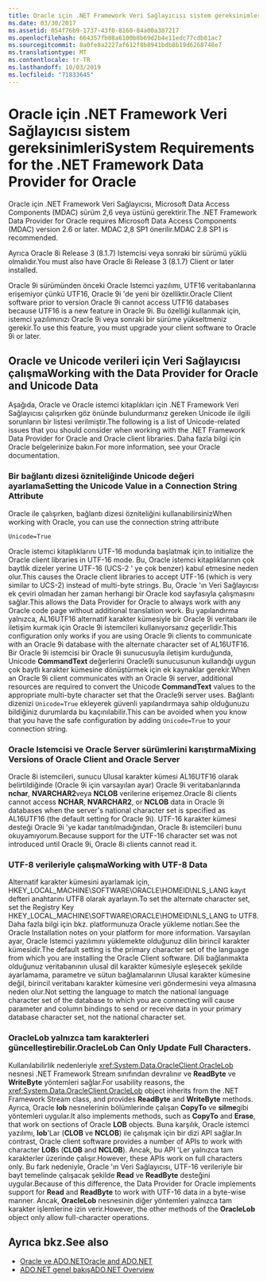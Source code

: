 ```yaml
---
title: Oracle için .NET Framework Veri Sağlayıcısı sistem gereksinimleri
ms.date: 03/30/2017
ms.assetid: 054f76b9-1737-43f0-8160-84a00a387217
ms.openlocfilehash: 664357fb08a6100b8b69d2b4e11edc77cdb81ac7
ms.sourcegitcommit: 8a0fe8a2227af612f8b8941bdb8b19d6268748e7
ms.translationtype: MT
ms.contentlocale: tr-TR
ms.lasthandoff: 10/03/2019
ms.locfileid: "71833645"
---
```

# <a name="system-requirements-for-the-net-framework-data-provider-for-oracle"></a><span data-ttu-id="7d72f-102">Oracle için .NET Framework Veri Sağlayıcısı sistem gereksinimleri</span><span class="sxs-lookup"><span data-stu-id="7d72f-102">System Requirements for the .NET Framework Data Provider for Oracle</span></span>

<span data-ttu-id="7d72f-103">Oracle için .NET Framework Veri Sağlayıcısı, Microsoft Data Access Components (MDAC) sürüm 2,6 veya üstünü gerektirir.</span><span class="sxs-lookup"><span data-stu-id="7d72f-103">The .NET Framework Data Provider for Oracle requires Microsoft Data Access Components (MDAC) version 2.6 or later.</span></span> <span data-ttu-id="7d72f-104">MDAC 2,8 SP1 önerilir.</span><span class="sxs-lookup"><span data-stu-id="7d72f-104">MDAC 2.8 SP1 is recommended.</span></span>  
  
 <span data-ttu-id="7d72f-105">Ayrıca Oracle 8i Release 3 (8.1.7) Istemcisi veya sonraki bir sürümü yüklü olmalıdır.</span><span class="sxs-lookup"><span data-stu-id="7d72f-105">You must also have Oracle 8i Release 3 (8.1.7) Client or later installed.</span></span>  
  
 <span data-ttu-id="7d72f-106">Oracle 9i sürümünden önceki Oracle Istemci yazılımı, UTF16 veritabanlarına erişemiyor çünkü UTF16, Oracle 9i 'de yeni bir özelliktir.</span><span class="sxs-lookup"><span data-stu-id="7d72f-106">Oracle Client software prior to version Oracle 9i cannot access UTF16 databases because UTF16 is a new feature in Oracle 9i.</span></span> <span data-ttu-id="7d72f-107">Bu özelliği kullanmak için, istemci yazılımınızı Oracle 9i veya sonraki bir sürüme yükseltmeniz gerekir.</span><span class="sxs-lookup"><span data-stu-id="7d72f-107">To use this feature, you must upgrade your client software to Oracle 9i or later.</span></span>  
  
## <a name="working-with-the-data-provider-for-oracle-and-unicode-data"></a><span data-ttu-id="7d72f-108">Oracle ve Unicode verileri için Veri Sağlayıcısı çalışma</span><span class="sxs-lookup"><span data-stu-id="7d72f-108">Working with the Data Provider for Oracle and Unicode Data</span></span>  
 
<span data-ttu-id="7d72f-109">Aşağıda, Oracle ve Oracle istemci kitaplıkları için .NET Framework Veri Sağlayıcısı çalışırken göz önünde bulundurmanız gereken Unicode ile ilgili sorunların bir listesi verilmiştir.</span><span class="sxs-lookup"><span data-stu-id="7d72f-109">The following is a list of Unicode-related issues that you should consider when working with the .NET Framework Data Provider for Oracle and Oracle client libraries.</span></span> <span data-ttu-id="7d72f-110">Daha fazla bilgi için Oracle belgelerinize bakın.</span><span class="sxs-lookup"><span data-stu-id="7d72f-110">For more information, see your Oracle documentation.</span></span>  
  
### <a name="setting-the-unicode-value-in-a-connection-string-attribute"></a><span data-ttu-id="7d72f-111">Bir bağlantı dizesi özniteliğinde Unicode değeri ayarlama</span><span class="sxs-lookup"><span data-stu-id="7d72f-111">Setting the Unicode Value in a Connection String Attribute</span></span>  

<span data-ttu-id="7d72f-112">Oracle ile çalışırken, bağlantı dizesi özniteliğini kullanabilirsiniz</span><span class="sxs-lookup"><span data-stu-id="7d72f-112">When working with Oracle, you can use the connection string attribute</span></span>  
  
`Unicode=True`
  
<span data-ttu-id="7d72f-113">Oracle istemci kitaplıklarını UTF-16 modunda başlatmak için.</span><span class="sxs-lookup"><span data-stu-id="7d72f-113">to initialize the Oracle client libraries in UTF-16 mode.</span></span> <span data-ttu-id="7d72f-114">Bu, Oracle istemci kitaplıklarının çok baytlık dizeler yerine UTF-16 (UCS-2 ' ye çok benzer) kabul etmesine neden olur.</span><span class="sxs-lookup"><span data-stu-id="7d72f-114">This causes the Oracle client libraries to accept UTF-16 (which is very similar to UCS-2) instead of multi-byte strings.</span></span> <span data-ttu-id="7d72f-115">Bu, Oracle 'ın Veri Sağlayıcısı ek çeviri olmadan her zaman herhangi bir Oracle kod sayfasıyla çalışmasını sağlar.</span><span class="sxs-lookup"><span data-stu-id="7d72f-115">This allows the Data Provider for Oracle to always work with any Oracle code page without additional translation work.</span></span> <span data-ttu-id="7d72f-116">Bu yapılandırma yalnızca, AL16UTF16 alternatif karakter kümesiyle bir Oracle 9i veritabanı ile iletişim kurmak için Oracle 9i istemcileri kullanıyorsanız geçerlidir.</span><span class="sxs-lookup"><span data-stu-id="7d72f-116">This configuration only works if you are using Oracle 9i clients to communicate with an Oracle 9i database with the alternate character set of AL16UTF16.</span></span> <span data-ttu-id="7d72f-117">Bir Oracle 9i istemcisi bir Oracle 9i sunucusuyla iletişim kurduğunda, Unicode **CommandText** değerlerini Oracle9i sunucusunun kullandığı uygun çok baytlı karakter kümesine dönüştürmek için ek kaynaklar gerekir.</span><span class="sxs-lookup"><span data-stu-id="7d72f-117">When an Oracle 9i client communicates with an Oracle 9i server, additional resources are required to convert the Unicode **CommandText** values to the appropriate multi-byte character set that the Oracle9i server uses.</span></span> <span data-ttu-id="7d72f-118">Bağlantı dizenizi `Unicode=True` ekleyerek güvenli yapılandırmaya sahip olduğunuzu bildiğiniz durumlarda bu kaçınılabilir.</span><span class="sxs-lookup"><span data-stu-id="7d72f-118">This can be avoided when you know that you have the safe configuration by adding `Unicode=True` to your connection string.</span></span>  
  
### <a name="mixing-versions-of-oracle-client-and-oracle-server"></a><span data-ttu-id="7d72f-119">Oracle Istemcisi ve Oracle Server sürümlerini karıştırma</span><span class="sxs-lookup"><span data-stu-id="7d72f-119">Mixing Versions of Oracle Client and Oracle Server</span></span>  

<span data-ttu-id="7d72f-120">Oracle 8i istemcileri, sunucu Ulusal karakter kümesi AL16UTF16 olarak belirtildiğinde (Oracle 9i için varsayılan ayar) Oracle 9i veritabanlarında **nchar**, **NVARCHAR2**veya **NCLOB** verilerine erişemez.</span><span class="sxs-lookup"><span data-stu-id="7d72f-120">Oracle 8i clients cannot access **NCHAR**, **NVARCHAR2**, or **NCLOB** data in Oracle 9i databases when the server's national character set is specified as AL16UTF16 (the default setting for Oracle 9i).</span></span> <span data-ttu-id="7d72f-121">UTF-16 karakter kümesi desteği Oracle 9i 'ye kadar tanıtılmadığından, Oracle 8ı istemcileri bunu okuyamıyorum.</span><span class="sxs-lookup"><span data-stu-id="7d72f-121">Because support for the UTF-16 character set was not introduced until Oracle 9i, Oracle 8i clients cannot read it.</span></span>  
  
### <a name="working-with-utf-8-data"></a><span data-ttu-id="7d72f-122">UTF-8 verileriyle çalışma</span><span class="sxs-lookup"><span data-stu-id="7d72f-122">Working with UTF-8 Data</span></span>  

<span data-ttu-id="7d72f-123">Alternatif karakter kümesini ayarlamak için, HKEY_LOCAL_MACHINE\SOFTWARE\ORACLE\HOMEID\NLS_LANG kayıt defteri anahtarını UTF8 olarak ayarlayın.</span><span class="sxs-lookup"><span data-stu-id="7d72f-123">To set the alternate character set, set the Registry Key HKEY_LOCAL_MACHINE\SOFTWARE\ORACLE\HOMEID\NLS_LANG to UTF8.</span></span> <span data-ttu-id="7d72f-124">Daha fazla bilgi için bkz. platformunuza Oracle yükleme notları.</span><span class="sxs-lookup"><span data-stu-id="7d72f-124">See the Oracle Installation notes on your platform for more information.</span></span> <span data-ttu-id="7d72f-125">Varsayılan ayar, Oracle Istemci yazılımını yüklemekte olduğunuz dilin birincil karakter kümesidir.</span><span class="sxs-lookup"><span data-stu-id="7d72f-125">The default setting is the primary character set of the language from which you are installing the Oracle Client software.</span></span> <span data-ttu-id="7d72f-126">Dili bağlanmakta olduğunuz veritabanının ulusal dil karakter kümesiyle eşleşecek şekilde ayarlamama, parametre ve sütun bağlamalarının Ulusal karakter kümesine değil, birincil veritabanı karakter kümesine veri göndermesini veya almasına neden olur.</span><span class="sxs-lookup"><span data-stu-id="7d72f-126">Not setting the language to match the national language character set of the database to which you are connecting will cause parameter and column bindings to send or receive data in your primary database character set, not the national character set.</span></span>  
  
### <a name="oraclelob-can-only-update-full-characters"></a><span data-ttu-id="7d72f-127">OracleLob yalnızca tam karakterleri güncelleştirebilir.</span><span class="sxs-lookup"><span data-stu-id="7d72f-127">OracleLob Can Only Update Full Characters.</span></span>  

<span data-ttu-id="7d72f-128">Kullanılabilirlik nedenleriyle <xref:System.Data.OracleClient.OracleLob> nesnesi .NET Framework Stream sınıfından devralınır ve **ReadByte** ve **WriteByte** yöntemleri sağlar.</span><span class="sxs-lookup"><span data-stu-id="7d72f-128">For usability reasons, the <xref:System.Data.OracleClient.OracleLob> object inherits from the .NET Framework Stream class, and provides **ReadByte** and **WriteByte** methods.</span></span> <span data-ttu-id="7d72f-129">Ayrıca, Oracle **lob** nesnelerinin bölümlerinde çalışan **CopyTo** ve **silme**gibi yöntemleri uygular.</span><span class="sxs-lookup"><span data-stu-id="7d72f-129">It also implements methods, such as **CopyTo** and **Erase**, that work on sections of Oracle **LOB** objects.</span></span> <span data-ttu-id="7d72f-130">Buna karşılık, Oracle istemci yazılımı, **lob**'Lar (**CLOB** ve **NCLOB**) ile çalışmak için bir dizi API sağlar.</span><span class="sxs-lookup"><span data-stu-id="7d72f-130">In contrast, Oracle client software provides a number of APIs to work with character **LOB**s (**CLOB** and **NCLOB**).</span></span> <span data-ttu-id="7d72f-131">Ancak, bu API 'Ler yalnızca tam karakterler üzerinde çalışır.</span><span class="sxs-lookup"><span data-stu-id="7d72f-131">However, these APIs work on full characters only.</span></span> <span data-ttu-id="7d72f-132">Bu fark nedeniyle, Oracle 'ın Veri Sağlayıcısı, UTF-16 verileriyle bir bayt temelinde çalışacak şekilde **Read** ve **ReadByte** desteğini uygular.</span><span class="sxs-lookup"><span data-stu-id="7d72f-132">Because of this difference, the Data Provider for Oracle implements support for **Read** and **ReadByte** to work with UTF-16 data in a byte-wise manner.</span></span> <span data-ttu-id="7d72f-133">Ancak, **OracleLob** nesnesinin diğer yöntemleri yalnızca tam karakter işlemlerine izin verir.</span><span class="sxs-lookup"><span data-stu-id="7d72f-133">However, the other methods of the **OracleLob** object only allow full-character operations.</span></span>  
  
## <a name="see-also"></a><span data-ttu-id="7d72f-134">Ayrıca bkz.</span><span class="sxs-lookup"><span data-stu-id="7d72f-134">See also</span></span>

- [<span data-ttu-id="7d72f-135">Oracle ve ADO.NET</span><span class="sxs-lookup"><span data-stu-id="7d72f-135">Oracle and ADO.NET</span></span>](oracle-and-adonet.md)
- [<span data-ttu-id="7d72f-136">ADO.NET genel bakış</span><span class="sxs-lookup"><span data-stu-id="7d72f-136">ADO.NET Overview</span></span>](ado-net-overview.md)
